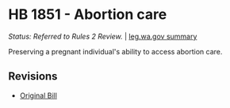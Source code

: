# HB 1851 - Abortion care
*Status: Referred to Rules 2 Review.* | [leg.wa.gov summary](https://app.leg.wa.gov/billsummary?BillNumber=1851&Year=2021)

Preserving a pregnant individual's ability to access abortion care.

## Revisions
* [Original Bill](1/)